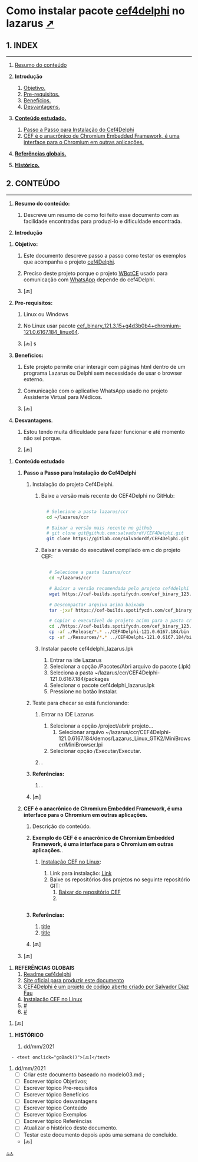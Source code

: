 <div class="header" id="myHeader">
  <div class="navbar" w3-include-html="/menu.inc"> </div>
</div>
<div class="title"><script> document.write(document.title);</script></div>  
<main>
<!-- markdownlint-disable-next-line -->
<span id="topo"><span>

# Como instalar pacote [cef4delphi](https://github.com/salvadordf/CEF4Delphi) no lazarus <a href="cef4delphi.html" target="_blank" title="Pressione aqui para expandir este documento em nova aba." >  ➚ </a>

## 1. INDEX

---

1. [Resumo do conteúdo](#id_resumo)

2. **Introdução**
   1. [Objetivo.](#id_objetivo)
   2. [Pre-requisitos.](#id_pre_requisitos)
   3. [Benefícios.](#id_beneficios)
   4. [Desvantagens.](#id_desvantagens)

3. [**Conteúdo estudado.**](#id_Conteudo)
   1. [Passo a Passo para Instalação do Cef4Delphi](#id_assunto01)
   2. [CEF é o anacrônico de Chromium Embedded Framework, é uma interface para o Chromium em outras aplicações.](#id_assunto02)


4. [**Referências globais.**](#id_referencias)

5. [**Histórico.**](#id_historico)

## 2. CONTEÚDO

---
<!-- markdownlint-disable-next-line -->
1. <span id="id_resumo"><span>**Resumo do conteúdo:**
   1. Descreve um resumo de como foi feito esse documento com as facilidade encontradas para produzi-lo e dificuldade encontrada.

2. **Introdução**
<!-- markdownlint-disable-next-line -->
   1. <span id="id_objetivo"><span>**Objetivo:**
      1. Este documento descreve passo a passo como testar os exemplos que acompanha o projeto [cef4Delphi](https://www.briskbard.com/index.php?lang=en&pageid=cef).
      2. Preciso deste projeto porque o projeto  [WBotCE](https://github.com/OpenSourceCommunityBrasil/WBotCE/blob/main/README.md) usado para comunicação com [WhatsApp](https://www.whatsapp.com/?lang=pt_BR) depende do cef4Delphi.

      3. <text onclick="goBack()">[🔙]</text>

   2. <span id="id_pre_requisitos"></span>**Pre-requisitos:**
      1. Linux ou Windows
      2. No Linux usar pacote [cef_binary_121.3.15+g4d3b0b4+chromium-121.0.6167.184_linux64](https://cef-builds.spotifycdn.com/cef_binary_122.1.13%2Bgde5b724%2Bchromium-122.0.6261.130_linux64.tar.bz2).

      3. <text onclick="goBack()">[🔙]</text>
s
   3. <span id="id_beneficios"></span>**Benefícios:**
      1. Este projeto permite criar interagir com páginas html dentro de um programa Lazarus ou Delphi sem necessidade de usar o browser externo.
      2. Comunicação com o aplicativo WhatsApp usado no projeto Assistente Virtual para Médicos.

      3. <text onclick="goBack()">[🔙]</text>

   4. <span id="id_desvantagens"></span>**Desvantagens**.
      1. Estou tendo muita dificuldade para fazer funcionar e até momento não sei porque.

      2. <text onclick="goBack()">[🔙]</text>

<!-- markdownlint-disable-next-line -->
1. <span id=id_Conteudo></span>**Conteúdo estudado**

   1. <span id=id_assunto01></span>**Passo a Passo para Instalação do Cef4Delphi**
      1. Instalação do projeto Cef4Delphi.
         1. Baixe a versão mais recente do CEF4Delphi no GitHub:

            ```bash

              # Selecione a pasta lazarus/ccr
              cd ~/lazarus/ccr

              # Baixar a versão mais recente no github
              # git clone git@github.com:salvadordf/CEF4Delphi.git
              git clone https://gitlab.com/salvadordf/CEF4Delphi.git

            ```

         2. Baixar a versão do executável compilado em c do projeto CEF:

            ```bash

               # Selecione a pasta lazarus/ccr
               cd ~/lazarus/ccr

               # Baixar a versão recomendada pelo projeto cef4delphi
               wget https://cef-builds.spotifycdn.com/cef_binary_123.0.8%2Bg43f22da%2Bchromium-123.0.6312.46_linux64.tar.bz2

               # Descompactar arquivo acima baixado
               tar -jxvf https://cef-builds.spotifycdn.com/cef_binary_123.0.8%2Bg43f22da%2Bchromium-123.0.6312.46_linux64.tar.bz2

               # Copiar o executável do projeto acima para a pasta criada pelo comando git clone git@github.com:salvadordf/CEF4Delphi.git
               cd ./https://cef-builds.spotifycdn.com/cef_binary_123.0.8%2Bg43f22da%2Bchromium-123.0.6312.46_linux64.tar.bz2
               cp -af ./Release/*.* ../CEF4Delphi-121.0.6167.184/bin
               cp -af ./Resources/*.* ../CEF4Delphi-121.0.6167.184/bin

            ```

         3. Instalar pacote cef4delphi_lazarus.lpk
            1. Entrar na ide Lazarus
            2. Selecionar a opção /Pacotes/Abri arquivo do pacote (.lpk)
            3. Seleciona a pasta ~/lazarus/ccr/CEF4Delphi-121.0.6167.184/packages
            4. Selecionar o pacote cef4delphi_lazarus.lpk
            5. Pressione no botão Instalar.

      2. Teste para checar se está funcionando:
         1. Entrar na IDE Lazarus
            1. Selecionar a opção /project/abrir projeto...
               1. Selecionar arquivo ~/lazarus/ccr/CEF4Delphi-121.0.6167.184/demos/Lazarus_Linux_GTK2/MiniBrowser/MiniBrowser.lpi
            2. Selecionar opção /Executar/Executar.

         2. .

      3. **Referências:**
         1. .

      4. <text onclick="goBack()">[🔙]</text>

   2. <span id=id_assunto02></span>**CEF é o anacrônico de Chromium Embedded Framework, é uma interface para o Chromium em outras aplicações.**
      1. Descrição do conteúdo.
      2. **Exemplo do CEF é o anacrônico de Chromium Embedded Framework, é uma interface para o Chromium em outras aplicações.**.
         1. [Instalação CEF no Linux](https://maurinsoft.com.br/instalacao-cef-no-linux/):
            1. Link para instalação: [Link](https://maurinsoft.com.br/instalacao-cef-no-linux/)
            2. Baixe os repositórios dos projetos no seguinte repositório GIT:
               1. [Baixar do repositório CEF](https://bitbucket.org/%7Bdc443723-7652-4c63-b340-033e522146db%7D/)
               2. 

            ```ts
            ```

      3. **Referências:**
         1. [title](link)
         2. [title](link)

      4. <text onclick="goBack()">[🔙]</text>

   3.  <text onclick="goBack()">[🔙]</text>
<!-- markdownlint-disable-next-line -->
1. <span id=id_referencias></span>**REFERÊNCIAS GLOBAIS**
   1. [Readme cef4delphi](https://github.com/salvadordf/CEF4Delphi)
   2. [Site oficial para produzir este documento](#1)
   3. [CEF4Delphi é um projeto de código aberto criado por Salvador Díaz Fau ](https://www.briskbard.com/index.php?lang=en&pageid=cef)
   4. [Instalação CEF no Linux](https://maurinsoft.com.br/instalacao-cef-no-linux/)
   5. [#](##)
   6. [#](##)
<!-- markdownlint-disable-next-line -->
   1. <text onclick="goBack()">[🔙]</text>
<!-- markdownlint-disable-next-line -->
1. <span id="id_historico"><span>**HISTÓRICO**

   1. dd/mm/2021 <!--TODO: HISTÓRICO -->
<!-- markdownlint-disable-next-line -->
      - <text onclick="goBack()">[🔙]</text>

   1. dd/mm/2021 <!--FIXME: Falta fazer os item abaixo: -->
      - [ ] Criar este documento baseado no modelo03.md ;
      - [ ] Escrever tópico Objetivos;
      - [ ] Escrever tópico Pre-requisitos
      - [ ] Escrever tópico Benefícios
      - [ ] Escrever tópico desvantagens
      - [ ] Escrever tópico Conteúdo
      - [ ] Escrever tópico Exemplos
      - [ ] Escrever tópico Referências
      - [ ] Atualizar o histórico deste documento.
      - [ ] Testar este documento depois após uma semana de concluído.

      - <text onclick="goBack()">[🔙]</text>

</main>

[🔝🔝](#topo "Retorna ao topo")
